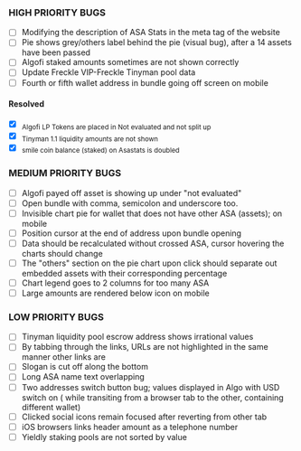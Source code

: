 ### HIGH PRIORITY BUGS

- [ ] Modifying the description of ASA Stats in the meta tag of the website
- [ ] Pie shows grey/others label behind the pie (visual bug), after a 14 assets have been passed
- [ ] Algofi staked amounts sometimes are not shown correctly
- [ ] Update Freckle VIP-Freckle Tinyman pool data
- [ ] Fourth or fifth wallet address in bundle going off screen on mobile  

#### Resolved

- [x] <sub>Algofi LP Tokens are placed in Not evaluated and not split up</sub>
- [x] <sub>Tinyman 1.1 liquidity amounts are not shown</sub>
- [x] <sub>smile coin balance (staked) on Asastats is doubled</sub>

### MEDIUM PRIORITY BUGS

- [ ] Algofi payed off asset is showing up under "not evaluated"
- [ ] Open bundle with comma, semicolon and underscore too. 
- [ ] Invisible chart pie for wallet that does not have other ASA (assets); on mobile
- [ ] Position cursor at the end of address upon bundle opening
- [ ] Data should be recalculated without crossed ASA, cursor hovering the charts should change 
- [ ] The "others" section on the pie chart upon click should separate out embedded assets with their corresponding percentage 
- [ ] Chart legend goes to 2 columns for too many ASA
- [ ] Large amounts are rendered below icon on mobile

### LOW PRIORITY BUGS

- [ ] Tinyman liquidity pool escrow address shows irrational values
- [ ] By tabbing through the links, URLs are not highlighted in the same manner other links are
- [ ] Slogan is cut off along the bottom
- [ ] Long ASA name text overlapping
- [ ] Two addresses switch button bug; values displayed in Algo with USD switch on ( while transiting from a browser tab to the other, containing different wallet)
- [ ] Clicked social icons remain focused after reverting from other tab
- [ ] iOS browsers links header amount as a telephone number
- [ ] Yieldly staking pools are not sorted by value
